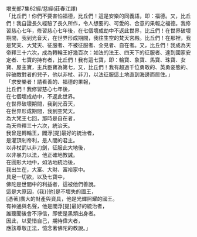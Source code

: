 增支部7集62經/慈經(莊春江譯)  
「比丘們！你們不要害怕福德，比丘們！這是安樂的同義語，即：福德。又，比丘們！我自證長久經驗了長久所作，令人想要的、可愛的、合意的果報之福德。我修習慈心七年，修習慈心七年後，在七個壞成劫中不返此世界，比丘們！在世界破壞期間，我到光音天，在世界形成期間，我往生空的梵天宮殿。比丘們！在那裡，我是梵天、大梵天、征服者、不被征服者、全見者、自在者。又，比丘們！我成為天帝釋三十六次，成為轉輪王好幾百次：如法的法王、四天下的征服者、達到國家安定者、七寶的持有者，比丘們！我有這七寶，即：輪寶、象寶、馬寶、珠寶、女寶、屋主寶，主兵臣寶為第七，又，比丘們！我有超過千位勇敢的、英勇姿態的、碎破敵對者的兒子，他以非杖、非刀，以法征服這土地直到海邊而居住。」  
「求安樂者！請看善的、福德的果報，  
比丘們！我修習慈心七年後，  
在七個壞成劫中，不返此世界。  
在世界破壞期間，我到光音天，  
在世界形成期間，我到空梵天。  
為大梵王七回，那時是自在者，  
為天帝釋三十六次，統治天。  
我曾是轉輪王，閻浮[提]最好的統治者，  
是灌頂剎帝利，是人間的君主。  
以非杖罰以非刀劍，征服此大地後，  
以非暴力以法，他正確地教誡。  
在圓形大地中，如法地統治後，  
我出生在，大富、大財、富裕家中。  
具足一切欲，以及七寶中，  
佛陀是世間中的利益者，這被他們善說。  
這是大原因，{我}[他]是不壞失的國王，  
[憑著]廣大的財產與資具，他是光輝照耀的國王。  
有神通與名聲，他是閻浮[提]最好的統治者，  
誰聽聞後會不淨信，即使是黑類出身者。  
因此，以愛惜自己，期待偉大者，  
應該尊敬正法，憶念著佛陀的教說。」  
  
  
